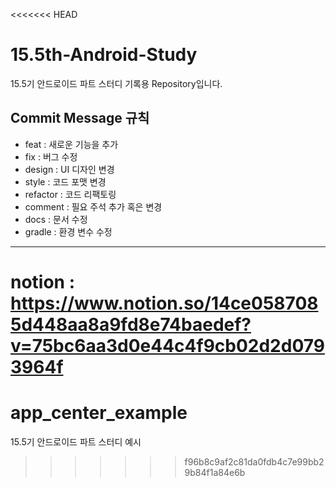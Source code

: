 <<<<<<< HEAD
# 15.5th-Android-Study
15.5기 안드로이드 파트 스터디 기록용 Repository입니다.

## Commit Message 규칙
- feat : 새로운 기능을 추가  
- fix : 버그 수정  
- design : UI 디자인 변경  
- style : 코드 포맷 변경  
- refactor : 코드 리팩토링  
- comment : 필요 주석 추가 혹은 변경  
- docs : 문서 수정  
- gradle : 환경 변수 수정  

---
notion : https://www.notion.so/14ce0587085d448aa8a9fd8e74baedef?v=75bc6aa3d0e44c4f9cb02d2d0793964f
=======
# app_center_example
15.5기 안드로이드 파트 스터디 예시
>>>>>>> f96b8c9af2c81da0fdb4c7e99bb29b84f1a84e6b
